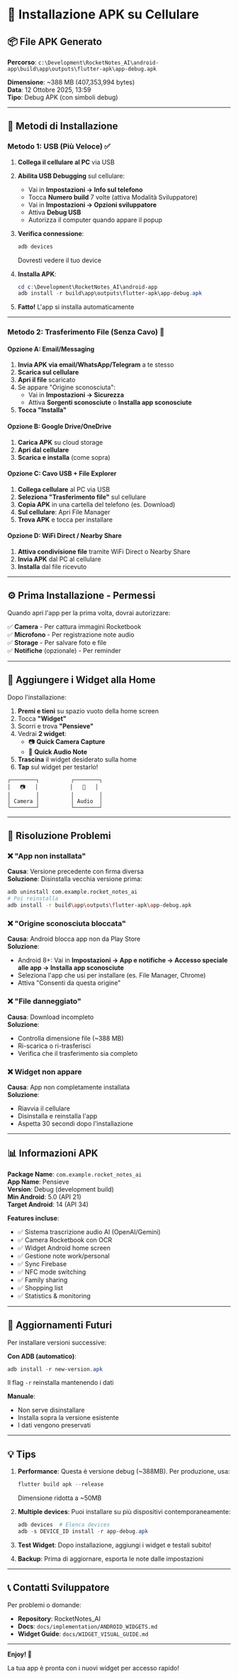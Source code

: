 # 📱 Installazione APK su Cellulare

## 📦 File APK Generato

**Percorso**: `c:\Development\RocketNotes_AI\android-app\build\app\outputs\flutter-apk\app-debug.apk`

**Dimensione**: ~388 MB (407,353,994 bytes)  
**Data**: 12 Ottobre 2025, 13:59  
**Tipo**: Debug APK (con simboli debug)

---

## 🚀 Metodi di Installazione

### Metodo 1: USB (Più Veloce) ✅

1. **Collega il cellulare al PC** via USB
2. **Abilita USB Debugging** sul cellulare:
   - Vai in **Impostazioni → Info sul telefono**
   - Tocca **Numero build** 7 volte (attiva Modalità Sviluppatore)
   - Vai in **Impostazioni → Opzioni sviluppatore**
   - Attiva **Debug USB**
   - Autorizza il computer quando appare il popup

3. **Verifica connessione**:
   ```powershell
   adb devices
   ```
   Dovresti vedere il tuo device

4. **Installa APK**:
   ```powershell
   cd c:\Development\RocketNotes_AI\android-app
   adb install -r build\app\outputs\flutter-apk\app-debug.apk
   ```

5. **Fatto!** L'app si installa automaticamente

---

### Metodo 2: Trasferimento File (Senza Cavo) 📁

#### Opzione A: Email/Messaging
1. **Invia APK via email/WhatsApp/Telegram** a te stesso
2. **Scarica sul cellulare**
3. **Apri il file** scaricato
4. Se appare "Origine sconosciuta":
   - Vai in **Impostazioni → Sicurezza**
   - Attiva **Sorgenti sconosciute** o **Installa app sconosciute**
5. **Tocca "Installa"**

#### Opzione B: Google Drive/OneDrive
1. **Carica APK** su cloud storage
2. **Apri dal cellulare**
3. **Scarica e installa** (come sopra)

#### Opzione C: Cavo USB + File Explorer
1. **Collega cellulare** al PC via USB
2. **Seleziona "Trasferimento file"** sul cellulare
3. **Copia APK** in una cartella del telefono (es. Download)
4. **Sul cellulare**: Apri File Manager
5. **Trova APK** e tocca per installare

#### Opzione D: WiFi Direct / Nearby Share
1. **Attiva condivisione file** tramite WiFi Direct o Nearby Share
2. **Invia APK** dal PC al cellulare
3. **Installa** dal file ricevuto

---

## ⚙️ Prima Installazione - Permessi

Quando apri l'app per la prima volta, dovrai autorizzare:

✅ **Camera** - Per cattura immagini Rocketbook  
✅ **Microfono** - Per registrazione note audio  
✅ **Storage** - Per salvare foto e file  
✅ **Notifiche** (opzionale) - Per reminder

---

## 🎨 Aggiungere i Widget alla Home

Dopo l'installazione:

1. **Premi e tieni** su spazio vuoto della home screen
2. Tocca **"Widget"**
3. Scorri e trova **"Pensieve"**
4. Vedrai **2 widget**:
   - 📷 **Quick Camera Capture**
   - 🎤 **Quick Audio Note**
5. **Trascina** il widget desiderato sulla home
6. **Tap** sul widget per testarlo!

```
┌────────┐          ┌────────┐
│   📷   │          │   🎤   │
│        │          │        │
│ Camera │          │ Audio  │
└────────┘          └────────┘
```

---

## 🔧 Risoluzione Problemi

### ❌ "App non installata"
**Causa**: Versione precedente con firma diversa  
**Soluzione**: Disinstalla vecchia versione prima:
```bash
adb uninstall com.example.rocket_notes_ai
# Poi reinstalla
adb install -r build\app\outputs\flutter-apk\app-debug.apk
```

### ❌ "Origine sconosciuta bloccata"
**Causa**: Android blocca app non da Play Store  
**Soluzione**: 
- Android 8+: Vai in **Impostazioni → App e notifiche → Accesso speciale alle app → Installa app sconosciute**
- Seleziona l'app che usi per installare (es. File Manager, Chrome)
- Attiva "Consenti da questa origine"

### ❌ "File danneggiato"
**Causa**: Download incompleto  
**Soluzione**: 
- Controlla dimensione file (~388 MB)
- Ri-scarica o ri-trasferisci
- Verifica che il trasferimento sia completo

### ❌ Widget non appare
**Causa**: App non completamente installata  
**Soluzione**:
- Riavvia il cellulare
- Disinstalla e reinstalla l'app
- Aspetta 30 secondi dopo l'installazione

---

## 📊 Informazioni APK

**Package Name**: `com.example.rocket_notes_ai`  
**App Name**: Pensieve  
**Version**: Debug (development build)  
**Min Android**: 5.0 (API 21)  
**Target Android**: 14 (API 34)

**Features incluse**:
- ✅ Sistema trascrizione audio AI (OpenAI/Gemini)
- ✅ Camera Rocketbook con OCR
- ✅ Widget Android home screen
- ✅ Gestione note work/personal
- ✅ Sync Firebase
- ✅ NFC mode switching
- ✅ Family sharing
- ✅ Shopping list
- ✅ Statistics & monitoring

---

## 🔄 Aggiornamenti Futuri

Per installare versioni successive:

**Con ADB (automatico)**:
```powershell
adb install -r new-version.apk
```
Il flag `-r` reinstalla mantenendo i dati

**Manuale**:
- Non serve disinstallare
- Installa sopra la versione esistente
- I dati vengono preservati

---

## 💡 Tips

1. **Performance**: Questa è versione debug (~388MB). Per produzione, usa:
   ```powershell
   flutter build apk --release
   ```
   Dimensione ridotta a ~50MB

2. **Multiple devices**: Puoi installare su più dispositivi contemporaneamente:
   ```powershell
   adb devices  # Elenca devices
   adb -s DEVICE_ID install -r app-debug.apk
   ```

3. **Test Widget**: Dopo installazione, aggiungi i widget e testali subito!

4. **Backup**: Prima di aggiornare, esporta le note dalle impostazioni

---

## 📞 Contatti Sviluppatore

Per problemi o domande:
- **Repository**: RocketNotes_AI
- **Docs**: `docs/implementation/ANDROID_WIDGETS.md`
- **Widget Guide**: `docs/WIDGET_VISUAL_GUIDE.md`

---

**Enjoy! 🚀**

La tua app è pronta con i nuovi widget per accesso rapido!
